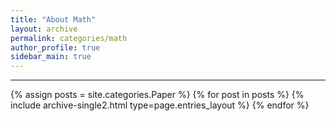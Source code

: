 ```yaml
---
title: "About Math"
layout: archive
permalink: categories/math
author_profile: true
sidebar_main: true
---
```


<!-- 공백이 포함되어 있는 카테고리 이름의 경우 site.categories['a b c'] 이런식으로! -->

***

{% assign posts = site.categories.Paper %}
{% for post in posts %} {% include archive-single2.html type=page.entries_layout %} {% endfor %}